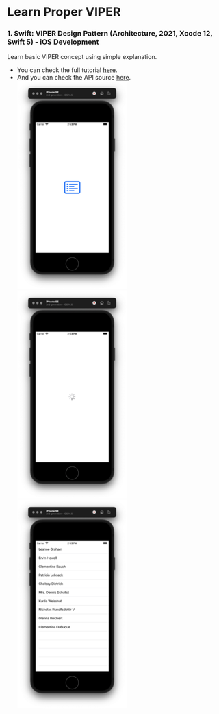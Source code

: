 # Learn Proper VIPER

### 1. Swift: VIPER Design Pattern (Architecture, 2021, Xcode 12, Swift 5) - iOS Development
Learn basic VIPER concept using simple explanation.<br>
* You can check the full tutorial [here](https://www.youtube.com/watch?v=hFLdbWEE3_Y).<br>
* And you can check the API source [here](https://jsonplaceholder.typicode.com/users).<br>
<img src="VIPER-001/screenshot/preview1.png" width=256 />&nbsp;
<img src="VIPER-001/screenshot/preview2.png" width=256 />&nbsp;
<img src="VIPER-001/screenshot/preview3.png" width=256 />&nbsp;
